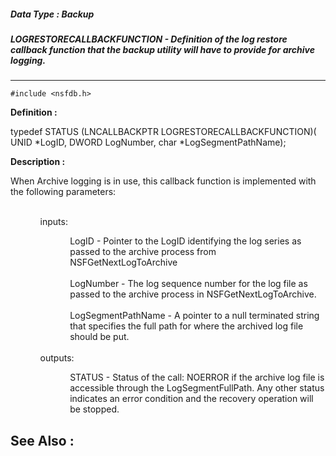 ##### Data Type : Backup
##### LOGRESTORECALLBACKFUNCTION - Definition of the log restore callback function that the backup utility will have to provide for archive logging.
---
```
#include <nsfdb.h>
```

**Definition :**

typedef STATUS (LNCALLBACKPTR LOGRESTORECALLBACKFUNCTION)(
   UNID *LogID,
   DWORD LogNumber,
   char *LogSegmentPathName);

**Description :**

When Archive logging is in use, this callback function is implemented with the following parameters:  
<ul>
<ul><br>
inputs:
<ul>
<ul>LogID - Pointer to the LogID identifying the log series as passed to the archive process from NSFGetNextLogToArchive<br>
<br>
LogNumber - The log sequence number for the log file as passed to the archive process in NSFGetNextLogToArchive.<br>
<br>
LogSegmentPathName - A pointer to a null terminated string that specifies the full path for where the archived log file should be put.</ul>
</ul>
<br>
outputs:	
<ul>
<ul>STATUS - Status of the call: NOERROR if the archive log file is accessible through the LogSegmentFullPath.  Any other status indicates an error condition and the recovery operation will be stopped.</ul>
</ul>
</ul>
</ul>



**See Also :**
---
